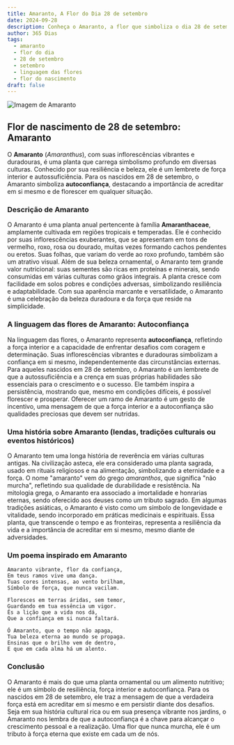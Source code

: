```yaml
---
title: Amaranto, A Flor do Dia 28 de setembro
date: 2024-09-28
description: Conheça o Amaranto, a flor que simboliza o dia 28 de setembro e seu significado 'Autoconfiança'. Explore a beleza e o simbolismo desta flor encantadora.
author: 365 Dias
tags:
  - amaranto
  - flor do dia
  - 28 de setembro
  - setembro
  - linguagem das flores
  - flor do nascimento
draft: false
---
```


![Imagem de Amaranto](https://cdn.pixabay.com/photo/2017/09/20/19/42/foxtail-2769772_640.jpg#center)


## Flor de nascimento de 28 de setembro: Amaranto

O **Amaranto** (_Amaranthus_), com suas inflorescências vibrantes e duradouras, é uma planta que carrega simbolismo profundo em diversas culturas. Conhecido por sua resiliência e beleza, ele é um lembrete de força interior e autossuficiência. Para os nascidos em 28 de setembro, o Amaranto simboliza **autoconfiança**, destacando a importância de acreditar em si mesmo e de florescer em qualquer situação.

### Descrição de Amaranto

O Amaranto é uma planta anual pertencente à família **Amaranthaceae**, amplamente cultivada em regiões tropicais e temperadas. Ele é conhecido por suas inflorescências exuberantes, que se apresentam em tons de vermelho, roxo, rosa ou dourado, muitas vezes formando cachos pendentes ou eretos. Suas folhas, que variam do verde ao roxo profundo, também são um atrativo visual. Além de sua beleza ornamental, o Amaranto tem grande valor nutricional: suas sementes são ricas em proteínas e minerais, sendo consumidas em várias culturas como grãos integrais. A planta cresce com facilidade em solos pobres e condições adversas, simbolizando resiliência e adaptabilidade. Com sua aparência marcante e versatilidade, o Amaranto é uma celebração da beleza duradoura e da força que reside na simplicidade.

### A linguagem das flores de Amaranto: Autoconfiança

Na linguagem das flores, o Amaranto representa **autoconfiança**, refletindo a força interior e a capacidade de enfrentar desafios com coragem e determinação. Suas inflorescências vibrantes e duradouras simbolizam a confiança em si mesmo, independentemente das circunstâncias externas. Para aqueles nascidos em 28 de setembro, o Amaranto é um lembrete de que a autossuficiência e a crença em suas próprias habilidades são essenciais para o crescimento e o sucesso. Ele também inspira a persistência, mostrando que, mesmo em condições difíceis, é possível florescer e prosperar. Oferecer um ramo de Amaranto é um gesto de incentivo, uma mensagem de que a força interior e a autoconfiança são qualidades preciosas que devem ser nutridas.

### Uma história sobre Amaranto (lendas, tradições culturais ou eventos históricos)

O Amaranto tem uma longa história de reverência em várias culturas antigas. Na civilização asteca, ele era considerado uma planta sagrada, usado em rituais religiosos e na alimentação, simbolizando a eternidade e a força. O nome "amaranto" vem do grego _amaranthos_, que significa "não murcha", refletindo sua qualidade de durabilidade e resistência. Na mitologia grega, o Amaranto era associado a imortalidade e honrarias eternas, sendo oferecido aos deuses como um tributo sagrado. Em algumas tradições asiáticas, o Amaranto é visto como um símbolo de longevidade e vitalidade, sendo incorporado em práticas medicinais e espirituais. Essa planta, que transcende o tempo e as fronteiras, representa a resiliência da vida e a importância de acreditar em si mesmo, mesmo diante de adversidades.

### Um poema inspirado em Amaranto

```
Amaranto vibrante, flor da confiança,  
Em teus ramos vive uma dança.  
Tuas cores intensas, ao vento brilham,  
Símbolo de força, que nunca vacilam.  

Floresces em terras áridas, sem temor,  
Guardando em tua essência um vigor.  
És a lição que a vida nos dá,  
Que a confiança em si nunca faltará.  

Ó Amaranto, que o tempo não apaga,  
Tua beleza eterna ao mundo se propaga.  
Ensinas que o brilho vem de dentro,  
E que em cada alma há um alento.  
```

### Conclusão

O Amaranto é mais do que uma planta ornamental ou um alimento nutritivo; ele é um símbolo de resiliência, força interior e autoconfiança. Para os nascidos em 28 de setembro, ele traz a mensagem de que a verdadeira força está em acreditar em si mesmo e em persistir diante dos desafios. Seja em sua história cultural rica ou em sua presença vibrante nos jardins, o Amaranto nos lembra de que a autoconfiança é a chave para alcançar o crescimento pessoal e a realização. Uma flor que nunca murcha, ele é um tributo à força eterna que existe em cada um de nós.